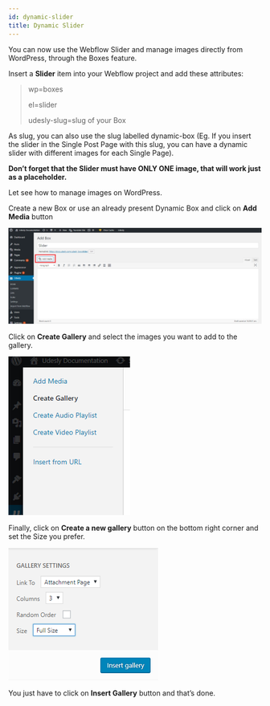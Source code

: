 ```yaml
---
id: dynamic-slider
title: Dynamic Slider
---
```


You can now use the Webflow Slider and manage images directly from WordPress, through the Boxes feature.

Insert a **Slider** item into your Webflow project and add these attributes:

> wp=boxes
>
> el=slider
> 
> udesly-slug=slug of your Box

As slug, you can also use the slug labelled dynamic-box (Eg. If you insert the slider in the Single Post Page with this slug, you can have a dynamic slider with different images for each Single Page).

**Don’t forget that the Slider must have ONLY ONE image, that will work just as a placeholder.**

Let see how to manage images on WordPress.

Create a new Box or use an already present Dynamic Box and click on **Add Media** button

![](assets/dynamic-slider-1.png)

Click on **Create Gallery** and select the images you want to add to the gallery.

![](assets/dynamic-slider-2.png)

Finally, click on **Create a new gallery** button on the bottom right corner and set the Size you prefer.

![](assets/dynamic-slider-3.png)

You just have to click on **Insert Gallery** button and that’s done.

